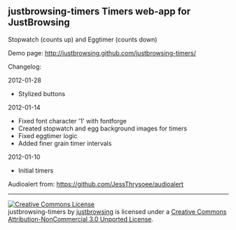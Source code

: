 justbrowsing-timers Timers web-app for JustBrowsing
---------------------------------------------------
Stopwatch (counts up) and Eggtimer (counts down)

Demo page: http://justbrowsing.github.com/justbrowsing-timers/


Changelog:

2012-01-28
* Stylized buttons

2012-01-14
* Fixed font character '1' with fontforge
* Created stopwatch and egg background images for timers
* Fixed eggtimer logic
* Added finer grain timer intervals

2012-01-10
* Initial timers

Audioalert from: https://github.com/JessThrysoee/audioalert

-------------------------
<a rel="license" href="http://creativecommons.org/licenses/by-nc/3.0/deed.en_US"><img alt="Creative Commons License" style="border-width:0" src="http://i.creativecommons.org/l/by-nc/3.0/88x31.png" /></a><br /><span xmlns:dct="http://purl.org/dc/terms/" property="dct:title">justbrowsing-timers</span> by <a xmlns:cc="http://creativecommons.org/ns#" href="https://github.com/justbrowsing/justbrowsing-timers" property="cc:attributionName" rel="cc:attributionURL">justbrowsing</a> is licensed under a <a rel="license" href="http://creativecommons.org/licenses/by-nc/3.0/deed.en_US">Creative Commons Attribution-NonCommercial 3.0 Unported License</a>.
